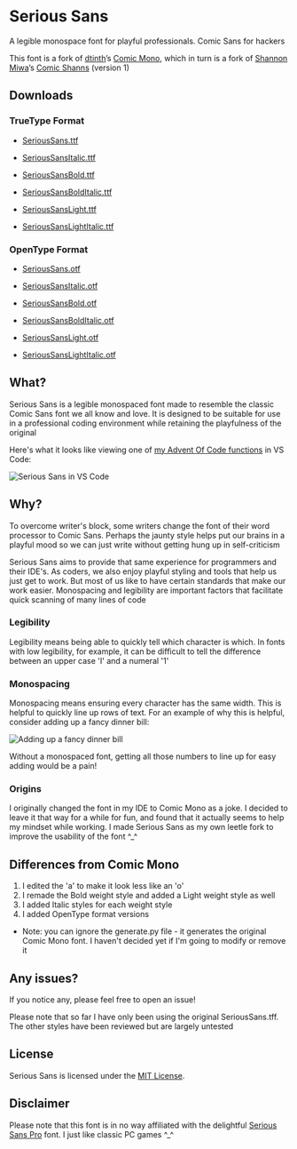# Serious Sans
A legible monospace font for playful professionals. Comic Sans for hackers

This font is a fork of [dtinth](https://github.com/dtinth)’s [Comic Mono](https://github.com/dtinth/comic-mono-font), which in turn is a fork of [Shannon Miwa](https://github.com/shannpersand)’s [Comic Shanns](https://github.com/shannpersand/comic-shanns) (version 1)

## Downloads

### TrueType Format
- [SeriousSans.ttf](https://github.com/kaBeech/serious-sans/SeriousSans/ttf/SeriousSans.ttf)
- [SeriousSansItalic.ttf](https://github.com/kaBeech/serious-sans/SeriousSans/ttf/SeriousSansItalic.ttf)

- [SeriousSansBold.ttf](https://github.com/kaBeech/serious-sans/SeriousSans/ttf/SeriousSansBold.ttf)
- [SeriousSansBoldItalic.ttf](https://github.com/kaBeech/serious-sans/SeriousSans/ttf/SeriousSansBoldItalic.ttf)

- [SeriousSansLight.ttf](https://github.com/kaBeech/serious-sans/SeriousSans/ttf/SeriousSansLight.ttf)
- [SeriousSansLightItalic.ttf](https://github.com/kaBeech/serious-sans/SeriousSans/ttf/SeriousSansLightItalic.ttf)

### OpenType Format
- [SeriousSans.otf](https://github.com/kaBeech/serious-sans/blob/main/SeriousSans/otf/SeriousSans.otf)
- [SeriousSansItalic.otf](https://github.com/kaBeech/serious-sans/SeriousSans/otf/SeriousSansItalic.otf)

- [SeriousSansBold.otf](https://github.com/kaBeech/serious-sans/SeriousSans/otf/SeriousSansBold.otf)
- [SeriousSansBoldItalic.otf](https://github.com/kaBeech/serious-sans/SeriousSans/otf/SeriousSansBoldItalic.otf)

- [SeriousSansLight.otf](https://github.com/kaBeech/serious-sans/SeriousSans/otf/SeriousSansLight.otf)
- [SeriousSansLightItalic.otf](https://github.com/kaBeech/serious-sans/SeriousSans/otf/SeriousSansLightItalic.otf)

## What?
Serious Sans is a legible monospaced font made to resemble the classic Comic Sans font we all know and love. It is designed to be suitable for use in a professional coding environment while retaining the playfulness of the original

Here's what it looks like viewing one of [my Advent Of Code functions](https://github.com/kaBeech/Advent-Of-Code-2022) in VS Code:

![Serious Sans in VS Code](https://github.com/kaBeech/serious-sans/blob/main/vscExample.png "Serious Sans in VS Code")

## Why?
To overcome writer's block, some writers change the font of their word processor to Comic Sans. Perhaps the jaunty style helps put our brains in a playful mood so we can just write without getting hung up in self-criticism

Serious Sans aims to provide that same experience for programmers and their IDE's. As coders, we also enjoy playful styling and tools that help us just get to work. But most of us like to have certain standards that make our work easier. Monospacing and legibility are important factors that facilitate quick scanning of many lines of code

### Legibility
Legibility means being able to quickly tell which character is which. In fonts with low legibility, for example, it can be difficult to tell the difference between an upper case 'I' and a numeral '1'

### Monospacing
Monospacing means ensuring every character has the same width. This is helpful to quickly line up rows of text. For an example of why this is helpful, consider adding up a fancy dinner bill:

![Adding up a fancy dinner bill](https://github.com/kaBeech/serious-sans/blob/main/fancyDinner.png "Adding up a fancy dinner bill")

Without a monospaced font, getting all those numbers to line up for easy adding would be a pain!

### Origins
I originally changed the font in my IDE to Comic Mono as a joke. I decided to leave it that way for a while for fun, and found that it actually seems to help my mindset while working. I made Serious Sans as my own leetle fork to improve the usability of the font ^_^

## Differences from Comic Mono
1. I edited the 'a' to make it look less like an 'o'
2. I remade the Bold weight style and added a Light weight style as well
3. I added Italic styles for each weight style
4. I added OpenType format versions

- Note: you can ignore the generate.py file - it generates the original Comic Mono font. I haven't decided yet if I'm going to modify or remove it

## Any issues?
If you notice any, please feel free to open an issue!

Please note that so far I have only been using the original SeriousSans.tff. The other styles have been reviewed but are largely untested

## License
Serious Sans is licensed under the [MIT License](LICENSE).

## Disclaimer
Please note that this font is in no way affiliated with the delightful [Serious Sans Pro](https://www.myfonts.com/collections/serious-sans-pro-font-ogentroost) font. I just like classic PC games ^_^
